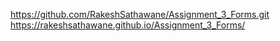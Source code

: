 https://github.com/RakeshSathawane/Assignment_3_Forms.git
https://rakeshsathawane.github.io/Assignment_3_Forms/
 
